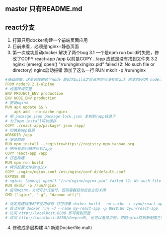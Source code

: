 ## master 只有README.md

## react分支 
1. 打算只用docker构建一个前端页面应用
2. 目前来看，必须是nginx+静态页面
3. 第一次成功启动docker 解决了两个bug
  3.1 一个是npm run build时失败，修改了COPY react-app /app 以前是COPY . /app 应该是没有找到文件夹
  3.2 nginx: [emerg] open() "/run/nginx/nginx.pid" failed (2: No such file or directory) nginx启动报错 添加了这么一行 RUN mkdir -p /run/nginx
```yml
#基础镜像，这里选择的这个node 是因为build之后占用空间没有那么大 原本的FROM node:11 镜像过大
FROM node:9.2.1-alpine
# 设置环境变量
ENV PROJECT_ENV production
ENV NODE_ENV production
# 安装nginx
RUN apk update && \
    apk add --no-cache nginx 
# 把 package.json package-lock.json 复制到/app目录下
# 为了npm install可以缓存
COPY ./react-app/package*.json /app/
# 切换到app目录
WORKDIR /app
# 安装依赖
RUN npm install --registry=https://registry.npm.taobao.org
# 把所有源代码拷贝到/app
COPY react-app /app
# 打包构建
RUN npm run build
# 拷贝配置文件到nginx
COPY ./nginx/nginx.conf /etc/nginx/conf.d/default.conf
EXPOSE 80
# nginx: [emerg] open() "/run/nginx/nginx.pid" failed (2: No such file or directory)
RUN mkdir -p /run/nginx
# 启动nginx，关闭守护式运行，否则容器启动后会立刻关闭
CMD ["nginx", "-g", "daemon off;"]

# 指定构建镜像时不使用缓存 打包镜像 docker build --no-cache -t zyun/react-app .
# 启动容器 docker run -d --name my-react-app -p 8888:80 zyun/react-app
# 访问 http://localhost:8888 即可看到页面
# 访问 http://localhost:8888/deepred5, 也可以看见页面，说明nginx防刷新配置生效了！
```
4. 修改成多层构建
   4.1 新建Dockerfile.multi
